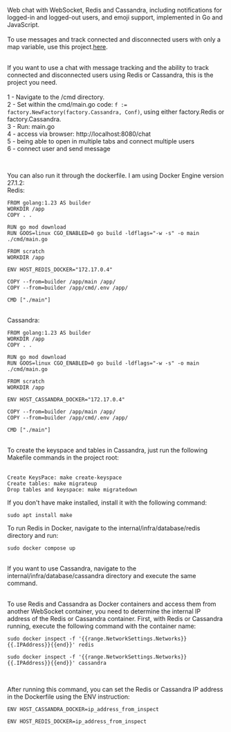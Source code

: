 Web chat with WebSocket, Redis and Cassandra, including notifications for logged-in and logged-out users, and emoji support, implemented in Go and JavaScript.
<br /><br />
To use messages and track connected and disconnected users with only a map variable, use this project.<a href="https://github.com/rafaelsouzaribeiro/Web-chat-with-WebSocket-using-a-map-variable-in-Go">here</a>.<br /><br />

If you want to use a chat with message tracking and the ability to track connected and disconnected users using Redis or Cassandra, this is the project you need.<br />
<br />
1 - Navigate to the /cmd directory.<br/>
2 - Set within the cmd/main.go code: `f := factory.NewFactory(factory.Cassandra, Conf)`, using either factory.Redis or factory.Cassandra.<br/>
3 - Run: main.go<br />
4 - access via browser: http://localhost:8080/chat<br />
5 - being able to open in multiple tabs and connect multiple users<br />
6 - connect user and send message

<br/>

You can also run it through the dockerfile. I am using Docker Engine version 27.1.2:
<br/>
Redis:<br/>

 ```
FROM golang:1.23 AS builder
WORKDIR /app
COPY . .

RUN go mod download
RUN GOOS=linux CGO_ENABLED=0 go build -ldflags="-w -s" -o main ./cmd/main.go

FROM scratch
WORKDIR /app

ENV HOST_REDIS_DOCKER="172.17.0.4"

COPY --from=builder /app/main /app/
COPY --from=builder /app/cmd/.env /app/

CMD ["./main"]

 ```
 <br />
 Cassandra:
  <br />

 ```
FROM golang:1.23 AS builder
WORKDIR /app
COPY . .

RUN go mod download
RUN GOOS=linux CGO_ENABLED=0 go build -ldflags="-w -s" -o main ./cmd/main.go

FROM scratch
WORKDIR /app

ENV HOST_CASSANDRA_DOCKER="172.17.0.4"

COPY --from=builder /app/main /app/
COPY --from=builder /app/cmd/.env /app/

CMD ["./main"]

 ```
<br />
To create the keyspace and tables in Cassandra, just run the following Makefile commands in the project root:
<br/><br/>

 ```
Create KeysPace: make create-keyspace
Create tables: make migrateup
Drop tables and keyspace: make migratedown

 ```
If you don't have make installed, install it with the following command:
```
sudo apt install make

 ```

To run Redis in Docker, navigate to the internal/infra/database/redis directory and run:<br/>
 ```
 sudo docker compose up
 ```
<br />
If you want to use Cassandra, navigate to the internal/infra/database/cassandra directory and execute the same command.<br/><br/>
 
 To use Redis and Cassandra as Docker containers and access them from another WebSocket container, you need to determine the internal IP address of the Redis or Cassandra container. First, with Redis or Cassandra running, execute the following command with the container name:<br/>

 ```
sudo docker inspect -f '{{range.NetworkSettings.Networks}}{{.IPAddress}}{{end}}' redis
 ```


 ```
sudo docker inspect -f '{{range.NetworkSettings.Networks}}{{.IPAddress}}{{end}}' cassandra
 ```
<br/>
 
 After running this command, you can set the Redis or Cassandra IP address in the Dockerfile using the ENV instruction:

```
ENV HOST_CASSANDRA_DOCKER=ip_address_from_inspect

 ```

```
ENV HOST_REDIS_DOCKER=ip_address_from_inspect

 ```






